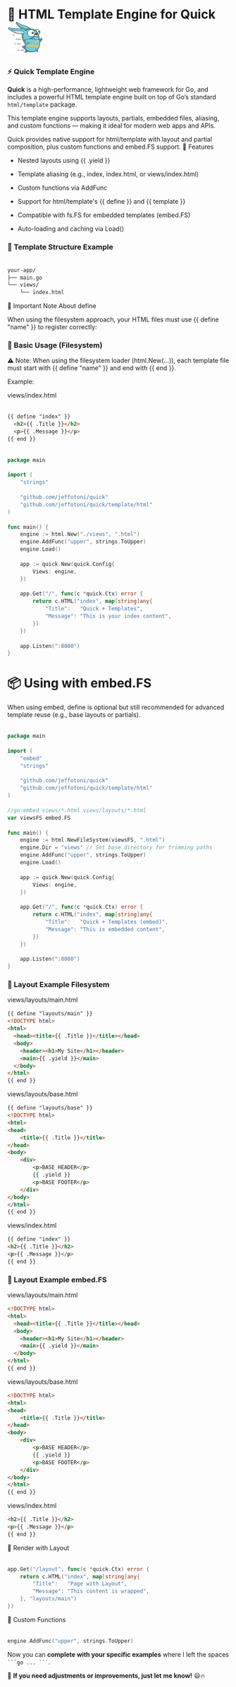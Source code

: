 # 🧩 HTML Template Engine for Quick ![Quick Logo](/quick.png)


### ⚡️ Quick Template Engine

**Quick** is a high-performance, lightweight web framework for Go, and includes a powerful HTML template engine built on top of Go’s standard `html/template` package.

This template engine supports layouts, partials, embedded files, aliasing, and custom functions — making it ideal for modern web apps and APIs.


Quick provides native support for html/template with layout and partial composition, plus custom functions and embed.FS support.
🔧 Features

 - Nested layouts using {{ .yield }}

 - Template aliasing (e.g., index, index.html, or views/index.html)

 - Custom functions via AddFunc

 - Support for html/template's {{ define }} and {{ template }}

 - Compatible with fs.FS for embedded templates (embed.FS)

 - Auto-loading and caching via Load()

### 📁 Template Structure Example


```bash

your-app/
├── main.go
└── views/
    └── index.html

```

🧠 Important Note About define

When using the filesystem approach, your HTML files must use {{ define "name" }} to register correctly:


### 🚀 Basic Usage (Filesystem)

⚠️ Note: When using the filesystem loader (html.New(...)), each template file must start with {{ define "name" }} and end with {{ end }}.


Example:

views/index.html

```html

{{ define "index" }}
  <h2>{{ .Title }}</h2>
  <p>{{ .Message }}</p>
{{ end }}

```


```go

package main

import (
    "strings"

    "github.com/jeffotoni/quick"
    "github.com/jeffotoni/quick/template/html"
)

func main() {
    engine := html.New("./views", ".html")
    engine.AddFunc("upper", strings.ToUpper)
    engine.Load()

    app := quick.New(quick.Config{
        Views: engine,
    })

    app.Get("/", func(c *quick.Ctx) error {
        return c.HTML("index", map[string]any{
            "Title":   "Quick + Templates",
            "Message": "This is your index content",
        })
    })

    app.Listen(":8080")
}

```

# 📦 Using with embed.FS

When using embed, define is optional but still recommended for advanced template reuse (e.g., base layouts or partials).

```go

package main

import (
    "embed"
    "strings"

    "github.com/jeffotoni/quick"
    "github.com/jeffotoni/quick/template/html"
)

//go:embed views/*.html views/layouts/*.html
var viewsFS embed.FS

func main() {
    engine := html.NewFileSystem(viewsFS, ".html")
    engine.Dir = "views" // Set base directory for trimming paths
    engine.AddFunc("upper", strings.ToUpper)
    engine.Load()

    app := quick.New(quick.Config{
        Views: engine,
    })

    app.Get("/", func(c *quick.Ctx) error {
        return c.HTML("index", map[string]any{
            "Title":   "Quick + Templates (embed)",
            "Message": "This is embedded content",
        })
    })

    app.Listen(":8080")
}

```

### 🧱 Layout Example Filesystem


views/layouts/main.html

```html
{{ define "layouts/main" }}
<!DOCTYPE html>
<html>
  <head><title>{{ .Title }}</title></head>
  <body>
    <header><h1>My Site</h1></header>
    <main>{{ .yield }}</main>
  </body>
</html>
{{ end }}
```

views/layouts/base.html
```html
{{ define "layouts/base" }}
<!DOCTYPE html>
<html>
<head>
    <title>{{ .Title }}</title>
</head>
<body>
    <div>
        <p>BASE HEADER</p>
        {{ .yield }}
        <p>BASE FOOTER</p>
    </div>
</body>
</html>
{{ end }}

```

views/index.html
```html
{{ define "index" }}
<h2>{{ .Title }}</h2>
<p>{{ .Message }}</p>
{{ end }}

```


### 🧱 Layout Example embed.FS


views/layouts/main.html

```html
<!DOCTYPE html>
<html>
  <head><title>{{ .Title }}</title></head>
  <body>
    <header><h1>My Site</h1></header>
    <main>{{ .yield }}</main>
  </body>
</html>
{{ end }}
```

views/layouts/base.html
```html
<!DOCTYPE html>
<html>
<head>
    <title>{{ .Title }}</title>
</head>
<body>
    <div>
        <p>BASE HEADER</p>
        {{ .yield }}
        <p>BASE FOOTER</p>
    </div>
</body>
</html>
{{ end }}

```

views/index.html
```html
<h2>{{ .Title }}</h2>
<p>{{ .Message }}</p>
{{ end }}

```

🧩 Render with Layout
```go

app.Get("/layout", func(c *quick.Ctx) error {
    return c.HTML("index", map[string]any{
        "Title":   "Page with Layout",
        "Message": "This content is wrapped",
    }, "layouts/main")
})

```

🔧 Custom Functions

```go

engine.AddFunc("upper", strings.ToUpper)

```


Now you can **complete with your specific examples** where I left the spaces ` ```go ... ``` `.

🚀 **If you need adjustments or improvements, just let me know!** 😃🔥

